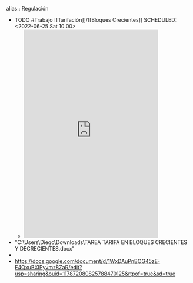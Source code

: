 alias:: Regulación

- TODO #Trabajo [[Tarifación]]/[[Bloques Crecientes]] 
  SCHEDULED: <2022-06-25 Sat 10:00>
	- <iframe src='https://view.officeapps.live.com/op/embed.aspx?src=C:/Users/Diego/Downloads/TAREA TARIFA EN BLOQUES CRECIENTES Y DECRECIENTES.docx' width='80%' height='565px' frameborder='0'> </iframe>
- "C:\Users\Diego\Downloads\TAREA TARIFA EN BLOQUES CRECIENTES Y DECRECIENTES.docx"
-
- https://docs.google.com/document/d/1WxDAuPnBOG45zE-F4QxuBXIPyvmz8ZaR/edit?usp=sharing&ouid=117872080825788470125&rtpof=true&sd=true